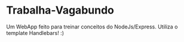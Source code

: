 # Trabalha-Vagabundo
Um WebApp feito para treinar conceitos do NodeJs/Express. Utiliza o template Handlebars! :)